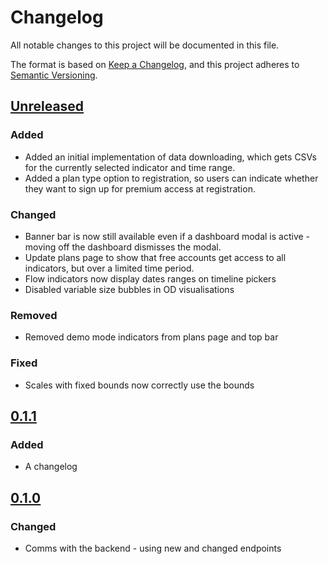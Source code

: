 # Changelog
All notable changes to this project will be documented in this file.

The format is based on [Keep a Changelog](https://keepachangelog.com/en/1.0.0/),
and this project adheres to [Semantic Versioning](https://semver.org/spec/v2.0.0.html).

## [Unreleased]
### Added
- Added an initial implementation of data downloading, which gets CSVs for the currently selected indicator and time range.
- Added a plan type option to registration, so users can indicate whether they want to sign up for premium access at registration.

### Changed
- Banner bar is now still available even if a dashboard modal is active - moving off the dashboard dismisses the modal.
- Update plans page to show that free accounts get access to all indicators, but over a limited time period.
- Flow indicators now display dates ranges on timeline pickers
- Disabled variable size bubbles in OD visualisations

### Removed
- Removed demo mode indicators from plans page and top bar

### Fixed
- Scales with fixed bounds now correctly use the bounds

## [0.1.1]
### Added
- A changelog

## [0.1.0]
### Changed
- Comms with the backend - using new and changed endpoints

[Unreleased]: https://github.com/Flowminder/FlowKit-UI/compare/v0.1.1...HEAD
[0.1.1]: https://github.com/Flowminder/FlowKit-UI/releases/tag/v0.1.1
[0.1.0]: https://github.com/Flowminder/FlowKit-UI/releases/tag/v0.1.0

